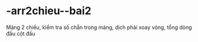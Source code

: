 # -arr2chieu--bai2
Mảng 2 chiều, kiểm tra số chẵn trong mảng, dịch phải xoay vòng, tổng dòng đầu cột đầu
